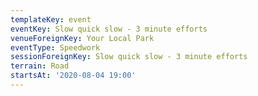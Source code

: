 ```yaml
---
templateKey: event
eventKey: Slow quick slow - 3 minute efforts
venueForeignKey: Your Local Park
eventType: Speedwork
sessionForeignKey: Slow quick slow - 3 minute efforts
terrain: Road
startsAt: '2020-08-04 19:00'
---
```

